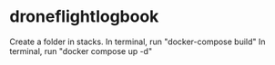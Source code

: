 # droneflightlogbook
Create a folder in stacks. In terminal, run "docker-compose build" In terminal, run "docker compose up -d"
